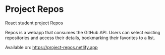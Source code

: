 # Project Repos

React student project Repos

Repos is a webapp that consumes the GitHub API. Users can select existing repositories and access their details, bookmarking their favorites to a list.

Available on: https://project-repos.netlify.app
